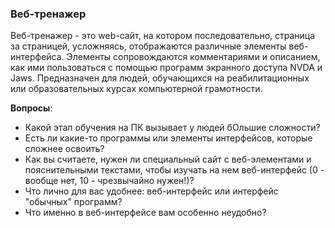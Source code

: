 ﻿### Веб-тренажер

Веб-тренажер - это web-сайт, на котором последовательно, страница за страницей, усложняясь, отображаются различные элементы веб-интерфейса. Элементы сопровождаются комментариями и описанием, как ими пользоваться с помощью программ экранного доступа NVDA и Jaws.
Предназначен для людей, обучающихся на реабилитационных или образовательных курсах компьютерной грамотности.

**Вопросы**:
- Какой этап обучения на ПК вызывает у людей бОльшие сложности?
- Есть ли какие-то программы или элементы интерфейсов, которые сложнее освоить?
- Как вы считаете, нужен ли специальный сайт с веб-элементами и пояснительными текстами, чтобы изучать на нем веб-интерфейс (0 - вообще нет, 10 - чрезвычайно нужен!)?
- Что лично для вас удобнее: веб-интерфейс или интерфейс "обычных" программ?
- Что именно в веб-интерфейсе вам особенно неудобно?

